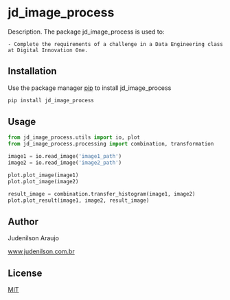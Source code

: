 # jd_image_process

Description. 
The package jd_image_process is used to:

	- Complete the requirements of a challenge in a Data Engineering class at Digital Innovation One.

## Installation

Use the package manager [pip](https://pip.pypa.io/en/stable/) to install jd_image_process

```bash
pip install jd_image_process
```

## Usage

```python
from jd_image_process.utils import io, plot
from jd_image_process.processing import combination, transformation

image1 = io.read_image('image1_path')
image2 = io.read_image('image2_path')

plot.plot_image(image1)
plot.plot_image(image2)

result_image = combination.transfer_histogram(image1, image2)
plot.plot_result(image1, image2, result_image)
```

## Author
Judenilson Araujo

www.judenilson.com.br

## License
[MIT](https://choosealicense.com/licenses/mit/)